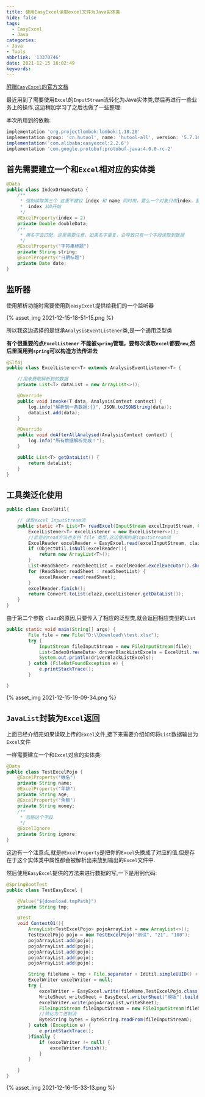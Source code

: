 ```yaml
---
title: 使用EasyExcel读取excel文件为Java实体类
hide: false
tags:
  - EasyExcel
  - Java
categories: 
- Java
- Tools
abbrlink: '13370746'
date: 2021-12-15 16:02:49
keywords:
---
```


[附赠`EasyExcel`的官方文档](https://www.yuque.com/easyexcel/doc/read)

最近用到了需要使用`Excel`的`InputStream`流转化为Java实体类,然后再进行一些业务上的操作,这边稍加学习了之后也做了一些整理:

本次所用到的依赖:

```gradle
implementation 'org.projectlombok:lombok:1.18.20'
implementation group: 'cn.hutool', name: 'hutool-all', version: '5.7.16'
implementation('com.alibaba:easyexcel:2.2.6')
implementation 'com.google.protobuf:protobuf-java:4.0.0-rc-2'
```

## 首先需要建立一个和`Excel`相对应的实体类
```java
@Data
public class IndexOrNameData {
    /**
     * 强制读取第三个 这里不建议 index 和 name 同时用，要么一个对象只用index，要么一个对象只用name去匹配
     *  index 从0开始
     */
    @ExcelProperty(index = 2)
    private Double doubleData;
    /**
     * 用名字去匹配，这里需要注意，如果名字重复，会导致只有一个字段读取到数据
     */
    @ExcelProperty("字符串标题")
    private String string;
    @ExcelProperty("日期标题")
    private Date date;
}
```

<!-- more -->

## 监听器
使用解析功能时需要使用到`easyExcel`提供给我们的一个监听器

{% asset_img 2021-12-15-18-51-15.png %}

所以我这边选择的是继承`AnalysisEventListener`类,是一个通用泛型类

**有个很重要的点`ExcelListener` 不能被`spring`管理，要每次读取`excel`都要`new`,然后里面用到`spring`可以构造方法传进去**
```java
@Slf4j
public class ExcelListener<T> extends AnalysisEventListener<T> {

    //用来获取解析到的数据
    private List<T> dataList = new ArrayList<>();

    @Override
    public void invoke(T data, AnalysisContext context) {
        log.info("解析到一条数据:{}", JSON.toJSONString(data));
        dataList.add(data);
    }

    @Override
    public void doAfterAllAnalysed(AnalysisContext context) {
        log.info("所有数据解析完成！");
    }

    public List<T> getDataList() {
        return dataList;
    }
}
```
## 工具类泛化使用

```java
public class ExcelUtil{

    // 读取excel InputStream流 
    public static <T> List<T> readExcel(InputStream excelInputStream, Class<T> clazz){
        ExcelListener<T> excelListener = new ExcelListener<>();
        //此处的read方法也支持`file`类型,这边使用的是inputStream流
        ExcelReader excelReader = EasyExcel.read(excelInputStream, clazz, excelListener).build();
        if (ObjectUtil.isNull(excelReader)){
            return new ArrayList<T>();
        }
        List<ReadSheet> readSheetList = excelReader.excelExecutor().sheetList();
        for (ReadSheet readSheet : readSheetList) {
            excelReader.read(readSheet);
        }
        excelReader.finish();
        return Convert.toList(clazz,excelListener.getDataList());
    }
}
```
由于第二个参数 `clazz`的原因,只要传入了相应的泛型类,就会返回相应类型的`List`

```java
public static void main(String[] args) {
        File file = new File("D:\\Download\\test.xlsx");
        try {
            InputStream fileInputStream = new FileInputStream(file);
            List<IndexOrNameData> driverBlackListExcels = ExcelUtil.readExcel(fileInputStream, IndexOrNameData.class);
            System.out.println(driverBlackListExcels);
        } catch (FileNotFoundException e) {
            e.printStackTrace();
        }

}
```
{% asset_img 2021-12-15-19-09-34.png %}


## `JavaList`封装为`Excel`返回

上面已经介绍完如果读取上传的`Excel`文件,接下来需要介绍如何将`List`数据输出为`Excel`文件

一样需要建立一个和`Excel`对应的实体类:
```java
@Data
public class TestExcelPojo {
    @ExcelProperty("姓名")
    private String name;
    @ExcelProperty("年龄")
    private String age;
    @ExcelProperty("余额")
    private String money;
    /**
     * 忽略这个字段
     */
    @ExcelIgnore
    private String ignore;
}
```

这边有一个注意点,就是`@ExcelProperty`是把你的`Excel`头换成了对应的值,但是存在于这个实体类中属性都会被解析出来放到输出的`Excel`文件中.

然后使用`EasyExcel`提供的方法来进行数据的写,一下是用例代码:

```java
@SpringBootTest
public class TestEasyExcel {

    @Value("${download.tmpPath}")
    private String tmp;

    @Test
    void Context01(){
        ArrayList<TestExcelPojo> pojoArrayList = new ArrayList<>();
        TestExcelPojo pojo = new TestExcelPojo("测试", "21", "100");
        pojoArrayList.add(pojo);
        pojoArrayList.add(pojo);
        pojoArrayList.add(pojo);
        pojoArrayList.add(pojo);
        pojoArrayList.add(pojo);

        String fileName = tmp + File.separator + IdUtil.simpleUUID() + ".xlsx";
        ExcelWriter excelWriter = null;
        try {
            excelWriter = EasyExcel.write(fileName,TestExcelPojo.class).build();
            WriteSheet writeSheet = EasyExcel.writerSheet("模板").build();
            excelWriter.write(pojoArrayList,writeSheet);
            FileInputStream fileInputStream = new FileInputStream(fileName);
            //转化为二进制流
            ByteString bytes = ByteString.readFrom(fileInputStream);
        } catch (Exception e) {
            e.printStackTrace();
        }finally {
            if (excelWriter != null) {
                excelWriter.finish();
            }
        }

    }
}
```
{% asset_img 2021-12-16-15-33-13.png %}
